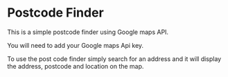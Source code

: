 # Postcode Finder

This is a simple postcode finder using Google maps API.

You will need to add your Google maps Api key.

To use the post code finder simply search for an address and it will display the address, postcode and location on the map.

